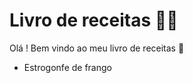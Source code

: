 # Livro de receitas :man_cook:

Olá ! Bem vindo ao meu livro de receitas :wave:

- Estrogonfe de frango